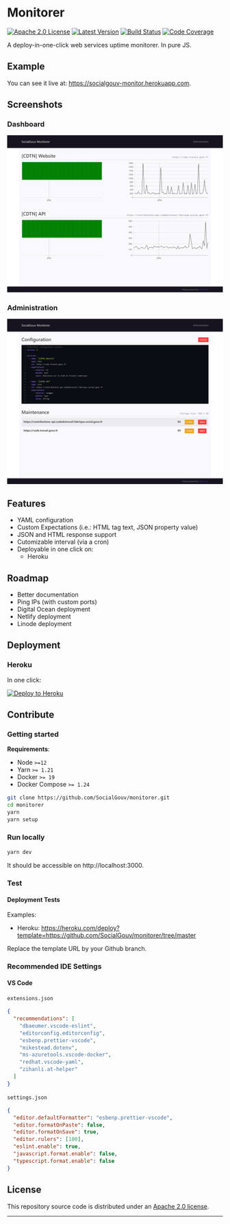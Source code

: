 # Monitorer

[![Apache 2.0 License][img-license]][link-license]
[![Latest Version][img-version]][link-version]
[![Build Status][img-travis]][link-travis]
[![Code Coverage][img-codecov]][link-codecov]

A deploy-in-one-click web services uptime monitorer. In pure JS.

## Example

You can see it live at: https://socialgouv-monitor.herokuapp.com.

## Screenshots

### Dashboard

![Dashboard Screenshot][img-screenshot-dashboard]

### Administration

![Administration Screenshot][img-screenshot-admin]

## Features

- YAML configuration
- Custom Expectations (i.e.: HTML tag text, JSON property value)
- JSON and HTML response support
- Cutomizable interval (via a cron)
- Deployable in one click on:
  - Heroku

## Roadmap

- Better documentation
- Ping IPs (with custom ports)
- Digital Ocean deployment
- Netlify deployment
- Linode deployment

## Deployment

### Heroku

In one click:


[![Deploy to Heroku][img-heroku]][link-heroku]

## Contribute

### Getting started

**Requirements**:

- Node `>=12`
- Yarn `>= 1.21`
- Docker `>= 19`
- Docker Compose `>= 1.24`

```bash
git clone https://github.com/SocialGouv/monitorer.git
cd monitorer
yarn
yarn setup
```

### Run locally

```bash
yarn dev
```

It should be accessible on http://localhost:3000.

### Test

#### Deployment Tests

Examples:

- Heroku: https://heroku.com/deploy?template=https://github.com/SocialGouv/monitorer/tree/master

Replace the template URL by your Github branch.

### Recommended IDE Settings

#### VS Code

`extensions.json`

```json
{
  "recommendations": [
    "dbaeumer.vscode-eslint",
    "editorconfig.editorconfig",
    "esbenp.prettier-vscode",
    "mikestead.dotenv",
    "ms-azuretools.vscode-docker",
    "redhat.vscode-yaml",
    "zihanli.at-helper"
  ]
}
```

`settings.json`

```json
{
  "editor.defaultFormatter": "esbenp.prettier-vscode",
  "editor.formatOnPaste": false,
  "editor.formatOnSave": true,
  "editor.rulers": [100],
  "eslint.enable": true,
  "javascript.format.enable": false,
  "typescript.format.enable": false
}
```

## License

This repository source code is distributed under an [Apache 2.0 license][link-license].

---

[img-screenshot-admin]: https://raw.githubusercontent.com/SocialGouv/monitorer/master/.github/screenshot-admin.png
[img-screenshot-dashboard]: https://raw.githubusercontent.com/SocialGouv/monitorer/master/.github/screenshot-dashboard.png

[img-codecov]: https://img.shields.io/codecov/c/github/SocialGouv/monitorer?style=flat-square
[img-heroku]: https://img.shields.io/badge/-Deploy%20to%20Heroku-7056bf?style=for-the-badge&logo=heroku
[img-license]: https://img.shields.io/github/license/SocialGouv/monitorer?style=flat-square
[img-travis]: https://img.shields.io/travis/com/SocialGouv/monitorer/master.svg?style=flat-square
[img-version]: https://img.shields.io/github/v/release/SocialGouv/monitorer?include_prereleases&style=flat-square

[link-codecov]: https://codecov.io/gh/SocialGouv/monitorer
[link-heroku]: https://heroku.com/deploy?template=https://github.com/SocialGouv/monitorer/tree/master
[link-license]: https://github.com/SocialGouv/monitorer/blob/master/LICENSE
[link-travis]: https://travis-ci.com/SocialGouv/monitorer
[link-version]: https://github.com/SocialGouv/monitorer/releases

